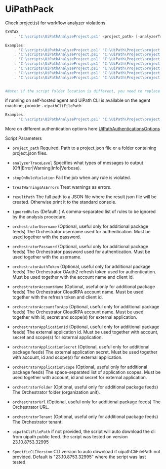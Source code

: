 
# UiPathPack
 Check project(s) for workflow analyzer violations
```PowerShell
SYNTAX
    . 'C:\scripts\UiPathAnalyzeProject.ps1' <project_path> [-analyzerTraceLevel <analyzer_trace_level>] [-stopOnRuleViolation <true|false>] [-treatWarningsAsErrors <true|false>] [-saveOutputToFile] [-ignoredRules <activity_1_id,activity_2_id,activity_3_id,activity_4_id>] [-orchestratorUrl <orchestrator_url> -orchestratorTenant <orchestrator_tenant>] [-orchestratorUsername <orchestrator_user> -orchestratorPassword <orchestrator_pass>] [-orchestratorAuthToken <auth_token> -orchestratorAccountName <account_name>] [-orchestratorFolder <folder>] [-uipathCliFilePath <uipcli_path>]

Examples:
    . 'C:\scripts\UiPathAnalyzeProject.ps1' "C:\UiPath\Project\project.json"
    . 'C:\scripts\UiPathAnalyzeProject.ps1' "C:\UiPath\Project\project.json" -analyzerTraceLevel "Error"
    . 'C:\scripts\UiPathAnalyzeProject.ps1' "C:\UiPath\Project\project.json" -analyzerTraceLevel "Error" -stopOnRuleViolation true
    . 'C:\scripts\UiPathAnalyzeProject.ps1' "C:\UiPath\Project\project.json" -analyzerTraceLevel "Error" -stopOnRuleViolation true -treatWarningsAsErrors true 
    . 'C:\scripts\UiPathAnalyzeProject.ps1' "C:\UiPath\Project\project.json" -analyzerTraceLevel "Error" -stopOnRuleViolation true -treatWarningsAsErrors true -resultPath "C:\UiPath\Project\output.json"
    . 'C:\scripts\UiPathAnalyzeProject.ps1' "C:\UiPath\Project\project.json" -analyzerTraceLevel "Error" -stopOnRuleViolation true -treatWarningsAsErrors true -resultPath "C:\UiPath\Project\output.json" -ignoredRules "ST-NMG-009,ST-DBP-020,UI-USG-011,ST-DBP-020"
    . 'C:\scripts\UiPathAnalyzeProject.ps1' "C:\UiPath\Project\project.json" -analyzerTraceLevel "Error" -stopOnRuleViolation true -treatWarningsAsErrors true -resultPath "C:\UiPath\Project\output.json" -ignoredRules "ST-NMG-009,ST-DBP-020,UI-USG-011,ST-DBP-020" -orchestratorUrl "https://orchestratorurl.com" -orchestratorTenant "default" -orchestratorUsername "username" -orchestratorPassword "\_ye5zG9(x" -orchestratorAuthToken "AuthToken" -orchestratorAccountName "AccountName" -orchestratorFolder "OrchestratorFolder"
    

#Note: if the script folder location is different, you need to replace "C:" with directory folder (e.g. '[FOLDER_VARIABLE]\scripts\UiPathPack.ps1')
```
if running on self-hosted agent and UiPath CLI is available on the agent machine, provide `-uipathCliFilePath` 
```PowerShell
Examples:
    . 'C:\scripts\UiPathAnalyzeProject.ps1' "C:\UiPath\Project\project.json" -analyzerTraceLevel "Error" -uipathCliFilePath "C:\uipathcli\uipcli.exe"
```

More on different authentication options here [UiPathAuthenticationsOptions](UiPathAuthenticationsOptions.md)

Script Parameters
-  `project_path` 
     Required. Path to a project.json file or a folder containing project.json files.

-  `analyzerTraceLevel`
    Specifies what types of messages to output (Off|Error|Warning|Info|Verbose).

-  `stopOnRuleViolation` 
    Fail the job when any rule is violated.

-  `treatWarningsAsErrors` 
    Treat warnings as errors.

-  `resultPath` 
    The full path to a JSON file where the result json file will be created. Otherwise print it to the standard console.

-  `ignoredRules` 
    (Default: ) A comma-separated list of rules to be ignored by the analysis procedure.

-  `orchestratorUsername` 
    (Optional, useful only for additional package feeds) The Orchestrator username used for authentication. Must be used together with the password.

-  `orchestratorPassword`
    (Optional, useful only for additional package feeds) The Orchestrator password used for authentication. Must be used together with the username.

-  `orchestratorAuthToken`
    (Optional, useful only for additional package feeds) The Orchestrator OAuth2 refresh token used for authentication. Must be used together with the account name and client id.

-  `orchestratorAccountName`
    (Optional, useful only for additional package feeds) The Orchestrator CloudRPA account name. Must be used together with the refresh token and client id.

-  `orchestratorAccountForApp`
    (Optional, useful only for additional package feeds) The Orchestrator CloudRPA account name. Must be used together with id, secret and scope(s) for external application.

-  `orchestratorApplicationId`
    (Optional, useful only for additional package feeds) The external application id. Must be used together with account, secret and scope(s) for external application.

-  `orchestratorApplicationSecret`
    (Optional, useful only for additional package feeds) The external application secret. Must be used together with account, id and scope(s) for external application.

-  `orchestratorApplicationScope`
    (Optional, useful only for additional package feeds) The space-separated list of application scopes. Must be used together with account, id and secret for external application.

-  `orchestratorFolder`
    (Optional, useful only for additional package feeds) The Orchestrator folder (organization unit).

-  `orchestratorUrl`
    (Optional, useful only for additional package feeds) The Orchestrator URL.

-  `orchestratorTenant`
    (Optional, useful only for additional package feeds) The Orchestrator tenant.

-  `uipathCliFilePath`
    if not provided, the script will auto download the cli from uipath public feed. the script was tested on version 23.10.8753.32995

- `SpecificCLIVersion`
    CLI version to auto download if uipathCliFilePath not provided. Default is "23.10.8753.32995" where the script was last tested.